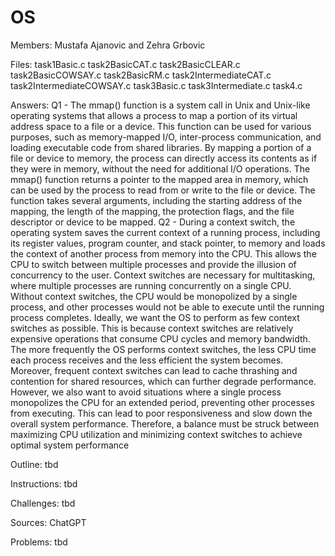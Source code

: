 # OS

Members:  Mustafa Ajanovic and Zehra Grbovic

Files:    task1Basic.c
          task2BasicCAT.c
          task2BasicCLEAR.c
          task2BasicCOWSAY.c
          task2BasicRM.c
          task2IntermediateCAT.c
          task2IntermediateCOWSAY.c
          task3Basic.c
          task3Intermediate.c
          task4.c
          
Answers:  Q1 -  The mmap() function is a system call in Unix and Unix-like operating systems that allows a process to map a portion of its virtual address space
                to a file or a device. This function can be used for various purposes, such as memory-mapped I/O, inter-process communication, and loading executable 
                code from shared libraries. By mapping a portion of a file or device to memory, the process can directly access its contents as if they were in memory,
                without the need for additional I/O operations. The mmap() function returns a pointer to the mapped area in memory, which can be used by the process to 
                read from or write to the file or device. The function takes several arguments, including the starting address of the mapping, the length of the 
                mapping, the protection flags, and the file descriptor or device to be mapped.
          Q2 -  During a context switch, the operating system saves the current context of a running process, including its register values, program counter, 
                and stack pointer, to memory and loads the context of another process from memory into the CPU. This allows the CPU to switch between multiple 
                processes and provide the illusion of concurrency to the user.
                Context switches are necessary for multitasking, where multiple processes are running concurrently on a single CPU. Without context switches, 
                the CPU would be monopolized by a single process, and other processes would not be able to execute until the running process completes.
                Ideally, we want the OS to perform as few context switches as possible. This is because context switches are relatively expensive operations that 
                consume CPU cycles and memory bandwidth. The more frequently the OS performs context switches, the less CPU time each process receives and the less 
                efficient the system becomes. Moreover, frequent context switches can lead to cache thrashing and contention for shared resources, which can further 
                degrade performance.
                However, we also want to avoid situations where a single process monopolizes the CPU for an extended period, preventing other processes from executing. 
                This can lead to poor responsiveness and slow down the overall system performance. Therefore, a balance must be struck between maximizing CPU 
                utilization and minimizing context switches to achieve optimal system performance

Outline:        tbd

Instructions:   tbd

Challenges:     tbd

Sources:        ChatGPT

Problems:       tbd
